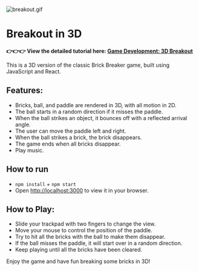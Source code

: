 ![breakout.gif](https://s2.loli.net/2023/09/09/biAxmCr4BToqKYp.gif)

# Breakout in 3D
**👉👉👉 View the detailed tutorial here: [Game Development: 3D Breakout](https://beking0912.github.io/2022/12/13/3D-Breakout-with-react-three-fiber/)**

This is a 3D version of the classic Brick Breaker game, built using JavaScript and React. 

## Features:
- Bricks, ball, and paddle are rendered in 3D, with all motion in 2D.
- The ball starts in a random direction if it misses the paddle.
- When the ball strikes an object, it bounces off with a reflected arrival angle.
- The user can move the paddle left and right.
- When the ball strikes a brick, the brick disappears.
- The game ends when all bricks disappear.
- Play music.

## How to run
- `npm install` + `npm start`
- Open [http://localhost:3000](http://localhost:3000) to view it in your browser.

## How to Play:
- Slide your trackpad with two fingers to change the view.
- Move your mouse to control the position of the paddle.
- Try to hit all the bricks with the ball to make them disappear.
- If the ball misses the paddle, it will start over in a random direction.
- Keep playing until all the bricks have been cleared.

Enjoy the game and have fun breaking some bricks in 3D!
